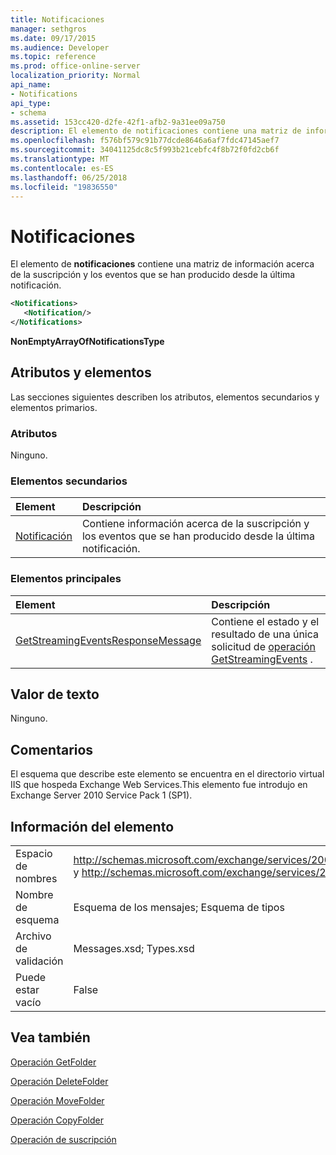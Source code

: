 ```yaml
---
title: Notificaciones
manager: sethgros
ms.date: 09/17/2015
ms.audience: Developer
ms.topic: reference
ms.prod: office-online-server
localization_priority: Normal
api_name:
- Notifications
api_type:
- schema
ms.assetid: 153cc420-d2fe-42f1-afb2-9a31ee09a750
description: El elemento de notificaciones contiene una matriz de información acerca de la suscripción y los eventos que se han producido desde la última notificación.
ms.openlocfilehash: f576bf579c91b77dcde8646a6af7fdc47145aef7
ms.sourcegitcommit: 34041125dc8c5f993b21cebfc4f8b72f0fd2cb6f
ms.translationtype: MT
ms.contentlocale: es-ES
ms.lasthandoff: 06/25/2018
ms.locfileid: "19836550"
---
```

# <a name="notifications"></a>Notificaciones

El elemento de **notificaciones** contiene una matriz de información acerca de la suscripción y los eventos que se han producido desde la última notificación. 
  
```xml
<Notifications>
   <Notification/>
</Notifications>
```

 **NonEmptyArrayOfNotificationsType**
## <a name="attributes-and-elements"></a>Atributos y elementos

Las secciones siguientes describen los atributos, elementos secundarios y elementos primarios.
  
### <a name="attributes"></a>Atributos

Ninguno.
  
### <a name="child-elements"></a>Elementos secundarios

|**Element**|**Descripción**|
|:-----|:-----|
|[Notificación](notification-ex15websvcsotherref.md) <br/> |Contiene información acerca de la suscripción y los eventos que se han producido desde la última notificación.  <br/> |
   
### <a name="parent-elements"></a>Elementos principales

|**Element**|**Descripción**|
|:-----|:-----|
|[GetStreamingEventsResponseMessage](getstreamingeventsresponsemessage.md) <br/> |Contiene el estado y el resultado de una única solicitud de [operación GetStreamingEvents](getstreamingevents-operation.md) .  <br/> |
   
## <a name="text-value"></a>Valor de texto

Ninguno.
  
## <a name="remarks"></a>Comentarios

El esquema que describe este elemento se encuentra en el directorio virtual IIS que hospeda Exchange Web Services.This elemento fue introdujo en Exchange Server 2010 Service Pack 1 (SP1).
  
## <a name="element-information"></a>Información del elemento

|||
|:-----|:-----|
|Espacio de nombres  <br/> |http://schemas.microsoft.com/exchange/services/2006/messages y http://schemas.microsoft.com/exchange/services/2006/types  <br/> |
|Nombre de esquema  <br/> |Esquema de los mensajes; Esquema de tipos  <br/> |
|Archivo de validación  <br/> |Messages.xsd; Types.xsd  <br/> |
|Puede estar vacío  <br/> |False  <br/> |
   
## <a name="see-also"></a>Vea también



[Operación GetFolder](getfolder-operation.md)
  
[Operación DeleteFolder](deletefolder-operation.md)
  
[Operación MoveFolder](movefolder-operation.md)
  
[Operación CopyFolder](copyfolder-operation.md)
  
[Operación de suscripción](subscribe-operation.md)


